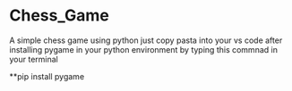 # Chess_Game
A simple chess game using python
just copy pasta into your vs code after installing pygame in your python environment by typing this commnad in your terminal

**pip install pygame
